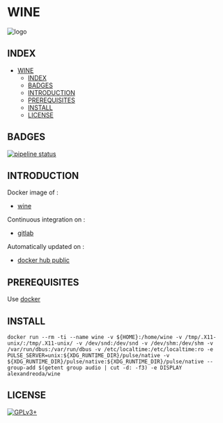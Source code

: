 # WINE

![logo](https://assets.gitlab-static.net/uploads/-/system/project/avatar/12904491/wine-logo.png)

## INDEX

- [WINE](#wine)
  - [INDEX](#index)
  - [BADGES](#badges)
  - [INTRODUCTION](#introduction)
  - [PREREQUISITES](#prerequisites)
  - [INSTALL](#install)
  - [LICENSE](#license)

## BADGES

[![pipeline status](https://gitlab.com/oda-alexandre/wine/badges/master/pipeline.svg)](https://gitlab.com/oda-alexandre/wine/commits/master)

## INTRODUCTION

Docker image of :

- [wine](https://www.winehq.org)

Continuous integration on :

- [gitlab](https://gitlab.com/oda-alexandre/wine/pipelines)

Automatically updated on :

- [docker hub public](https://hub.docker.com/r/alexandreoda/wine/)

## PREREQUISITES

Use [docker](https://www.docker.com)

## INSTALL

```docker run --rm -ti --name wine -v ${HOME}:/home/wine -v /tmp/.X11-unix/:/tmp/.X11-unix/ -v /dev/snd:/dev/snd -v /dev/shm:/dev/shm -v /var/run/dbus:/var/run/dbus -v /etc/localtime:/etc/localtime:ro -e PULSE_SERVER=unix:${XDG_RUNTIME_DIR}/pulse/native -v ${XDG_RUNTIME_DIR}/pulse/native:${XDG_RUNTIME_DIR}/pulse/native --group-add $(getent group audio | cut -d: -f3) -e DISPLAY alexandreoda/wine```

## LICENSE

[![GPLv3+](http://gplv3.fsf.org/gplv3-127x51.png)](https://gitlab.com/oda-alexandre/wine/blob/master/LICENSE)
